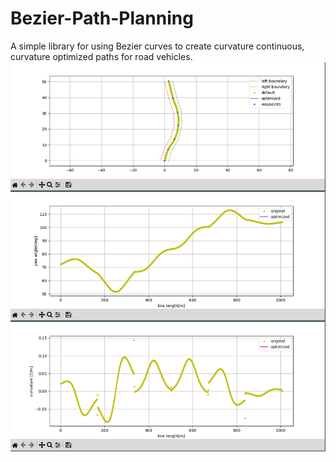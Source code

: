 # Bezier-Path-Planning
A simple library for using Bezier curves to create curvature continuous, curvature optimized paths for road vehicles. 
![Example](https://github.com/reuben-thomas/Bezier-Path-Planning/blob/main/assets/example.png)
